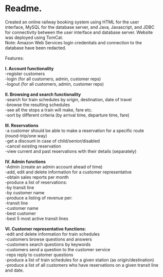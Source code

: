 # Readme.
Created an online railway booking system using HTML for the user interface,
MySQL for the database server, and Java, Javascript, and JDBC for connectivity between the user
interface and database server. Website was deployed using TomCat.
<br />
Note: Amazon Web Services login credentials and connection to the database have been redacted.<br />
<br />
Features:<br />
<br />
**I. Account functionality**<br />
  -register customers<br />
  -login (for all customers, admin, customer reps)<br />
  -logout (for all customers, admin, customer reps)<br />
<br />
**II. Browsing and search functionality**<br />
 -search for train schedules by origin, destination, date of travel<br />
 -browse the resulting schedules<br />
 -see all the stops a train will make, fare etc.<br />
 -sort by different criteria (by arrival time, departure time, fare)<br />
<br />
**III. Reservations**<br />
 -a customer should be able to make a reservation for a specific route (round-trip/one
 way)<br />
 -get a discount in case of child/senior/disabled<br />
 -cancel existing reservation<br />
 -view current and past reservations with their details (separately)<br />
<br />
**IV. Admin functions**<br />
 -Admin (create an admin account ahead of time)<br />
-add, edit and delete information for a customer representative<br />
 -obtain sales reports per month<br />
-produce a list of reservations:<br />
-by transit line<br />
-by customer name<br />
-produce a listing of revenue per:<br />
 -transit line<br />
 -customer name<br />
 -best customer<br />
 -best 5 most active transit lines<br /> 
<br />
**VI. Customer representative functions:** <br />
 -edit and delete information for train schedules<br />
 -customers browse questions and answers<br />
 -customers search questions by keywords <br />
 -customers send a question to the customer service<br />
-reps reply to customer questions <br />
 -produce a list of train schedules for a given station (as origin/destination)<br /> 
 -produce a list of all customers who have reservations on a given transit line
 and date. <br />
